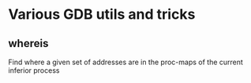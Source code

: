# Various GDB utils and tricks

## whereis

Find where a given set of addresses are in the proc-maps
of the current inferior process
